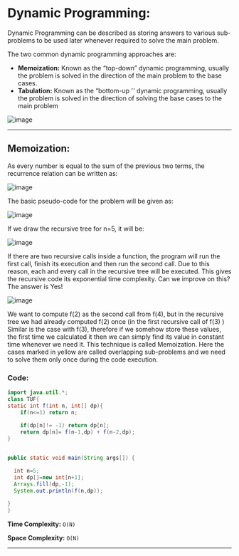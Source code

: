 # Dynamic Programming:

Dynamic Programming can be described as storing answers to various sub-problems to be used later whenever required to solve the main problem.

The two common dynamic programming approaches are:

- **Memoization:** Known as the “top-down” dynamic programming, usually the problem is solved in the direction of the main problem to the base cases.
- **Tabulation:** Known as the “bottom-up '' dynamic programming, usually the problem is solved in the direction of solving the base cases to the main problem

![image](https://github.com/user-attachments/assets/4d4a74fc-8a1d-4d4a-9583-79d480dd36b4)

---

## Memoization:

As every number is equal to the sum of the previous two terms, the recurrence relation can be written as:

![image](https://github.com/user-attachments/assets/c3e553d7-c271-449c-92a5-e4d5f2bee0e5)

The basic pseudo-code for the problem will be given as:

![image](https://github.com/user-attachments/assets/8a4352f9-a7c0-4e85-a779-ff62f4bf10a9)

If we draw the recursive tree for n=5, it will be:

![image](https://github.com/user-attachments/assets/70a5c18c-740f-4722-8cdc-d1b9600f8ccb)

If there are two recursive calls inside a function, the program will run the first call, finish its execution and then run the second call. Due to this reason, each and every call in the recursive tree will be executed. This gives the recursive code its exponential time complexity.
Can we improve on this? The answer is Yes!

![image](https://github.com/user-attachments/assets/f1af2aae-841e-41b3-9cd7-fbd784fee605)

We want to compute f(2) as the second call from f(4), but in the recursive tree we had already computed f(2) once (in the first recursive call of f(3) ) Similar is the case with f(3), therefore if we somehow store these values, the first time we calculated it then we can simply find its value in constant time whenever we need it. This technique is called Memoization. Here the cases marked in yellow are called overlapping sub-problems and we need to solve them only once during the code execution.

### Code:
```java
import java.util.*;
class TUF{
static int f(int n, int[] dp){
    if(n<=1) return n;
    
    if(dp[n]!= -1) return dp[n];
    return dp[n]= f(n-1,dp) + f(n-2,dp);
}


public static void main(String args[]) {

  int n=5;
  int dp[]=new int[n+1];
  Arrays.fill(dp,-1);
  System.out.println(f(n,dp));
  
}
}
```

**Time Complexity:** `O(N)`

**Space Complexity:** `O(N)`

---



